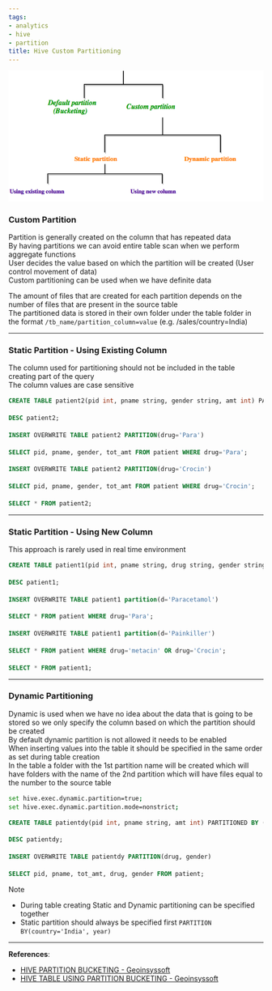 ```yaml
---
tags:
- analytics
- hive
- partition
title: Hive Custom Partitioning
---
```


![types-of-partitioning](../apache-spark/images/types-of-partitioning.png)

### Custom Partition

Partition is generally created on the column that has repeated data  
By having partitions we can avoid entire table scan when we perform aggregate functions  
User decides the value based on which the partition will be created (User control movement of data)  
Custom partitioning can be used when we have definite data

The amount of files that are created for each partition depends on the number of files that are present in the source table  
The partitioned data is stored in their own folder under the table folder in the format `/tb_name/partition_column=value` (e.g. /sales/country=India)

---

### Static Partition - Using Existing Column

The column used for partitioning should not be included in the table creating part of the query  
The column values are case sensitive

````sql
CREATE TABLE patient2(pid int, pname string, gender string, amt int) PARTITIONED BY (drug string);

DESC patient2;

INSERT OVERWRITE TABLE patient2 PARTITION(drug='Para')

SELECT pid, pname, gender, tot_amt FROM patient WHERE drug='Para';

INSERT OVERWRITE TABLE patient2 PARTITION(drug='Crocin')

SELECT pid, pname, gender, tot_amt FROM patient WHERE drug='Crocin';

SELECT * FROM patient2;
````

---

### Static Partition - Using New Column

This approach is rarely used in real time environment

````sql
CREATE TABLE patient1(pid int, pname string, drug string, gender string, amt int) PARTITIONED BY (d string);

DESC patient1;

INSERT OVERWRITE TABLE patient1 partition(d='Paracetamol')

SELECT * FROM patient WHERE drug='Para';

INSERT OVERWRITE TABLE patient1 partition(d='Painkiller')

SELECT * FROM patient WHERE drug='metacin' OR drug='Crocin';

SELECT * FROM patient1;
````

---

### Dynamic Partitioning

Dynamic is used when we have no idea about the data that is going to be stored so we only specify the column based on which the partition should be created  
By default dynamic partition is not allowed it needs to be enabled  
When inserting values into the table it should be specified in the same order as set during table creation  
In the table a folder with the 1st partition name will be created which will have folders with the name of the 2nd partition which will have files equal to the number to the source table

````bash
set hive.exec.dynamic.partition=true;
set hive.exec.dynamic.partition.mode=nonstrict;
````

````sql
CREATE TABLE patientdy(pid int, pname string, amt int) PARTITIONED BY (drug string, gender string);

DESC patientdy;

INSERT OVERWRITE TABLE patientdy PARTITION(drug, gender)

SELECT pid, pname, tot_amt, drug, gender FROM patient;
````

 > [!NOTE]
 > * During table creating Static and Dynamic partitioning can be specified together
 > * Static partition should always be specified first `PARTITION BY(country='India', year)`

---

**References**:

* [HIVE PARTITION BUCKETING - Geoinsyssoft](https://geoinsyssoft.com/hive-partition-bucketing/)
* [HIVE TABLE USING PARTITION BUCKETING - Geoinsyssoft](https://geoinsyssoft.com/hive-table-using-partition-bucketing/)